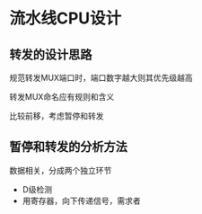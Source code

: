 # 流水线CPU设计

## 转发的设计思路

规范转发MUX端口时，端口数字越大则其优先级越高

转发MUX命名应有规则和含义

比较前移，考虑暂停和转发

## 暂停和转发的分析方法

数据相关，分成两个独立环节

* D级检测
* 用寄存器，向下传递信号，需求者
